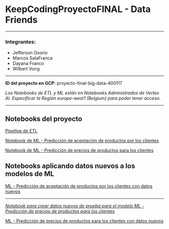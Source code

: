 # KeepCodingProyectoFINAL - Data Friends

---

### Integrantes:
- Jefferson Osorio
- Marcos SalaFranca
- Dayana Franco
- Wilbert Vong

---

**ID del proyecto en GCP**: proyecto-final-big-data-400117

*Los Notebooks de ETL y ML están en Notebooks Administrados de Vertex AI. Especificar la Región europe-west1 (Belgium) para poder tener acceso.*

---

## Notebooks del proyecto

[Pipeline de ETL](https://colab.research.google.com/drive/1_vJteNhvBnaPKgWufOWZ22y5E3SCZ8aG?usp=sharing)

[Notebook de ML - Predicción de aceptación de productos por los clientes](https://colab.research.google.com/drive/1IYZ5_tvi5MMOiA2puHW9QdwonANKFdif?usp=sharing)

[Notebook de ML - Predicción de precios de productos para los clientes](https://colab.research.google.com/drive/1XO0Fqjbk1y_LNzpAQiwdy7qxhm768v3i?usp=sharing)

## Notebooks aplicando datos nuevos a los modelos de ML

[ML - Predicción de aceptación de productos por los clientes con datos nuevos](https://colab.research.google.com/drive/1WJQHoAG-d__LCIIf339Y-Tz8TDvZB499?usp=sharing)

---

[*Notebook para crear datos nuevos de prueba para el modelo ML - Predicción de precios de productos para los clientes*](https://colab.research.google.com/drive/1arQrh2KRvA9922AVKnXs-Bm181MacxtQ?usp=sharing)

[ML - Predicción de precios de productos para los clientes con datos nuevos](https://colab.research.google.com/drive/10G0_CF8YroIACVHUblxAuo6TTFeT_xNH?usp=sharing)
